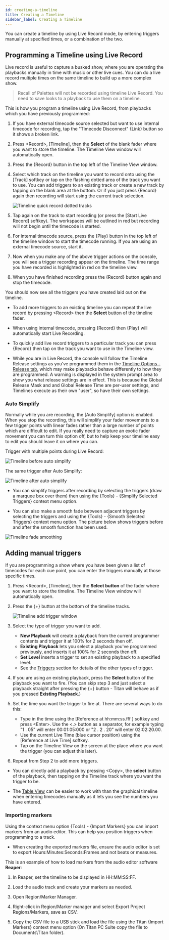 ```yaml
---
id: creating-a-timeline
title: Creating a Timeline
sidebar_label: Creating a Timeline
---
```


You can create a timeline by using Live Record mode, by entering triggers manually at specified times, or a combination of the two.



Programming a Timeline using Live Record
----------------------

Live record is useful to capture a busked show, where you are operating the playbacks manually in time with music or other live cues. You can do a live record multiple times on the same timeline to build up a more complex show.

>  Recall of Palettes will not be recorded using timeline Live Record. You need to save looks to a playback to use them on a timeline.

This is how you program a timeline using Live Record, from playbacks which you have previously programmed:

1. If you have external timecode source selected but want to use internal timecode for recording, tap the "Timecode Disconnect" \{Link\} button so it shows a broken link.

2. Press \<Record\>, \[Timeline\], then the **Select** of the blank fader where you want to store the timeline. The Timeline View window will automatically open.

3. Press the \{Record\} button in the top left of the Timeline View window.

4. Select which track on the timeline you want to record onto using the \[Track\] softkey or tap on the flashing dotted area of the track you want to use.
You can add triggers to an existing track or create a new track by tapping on the blank area at the bottom. Or if you just press \{Record\} again then recording will start using the current track selection.

    ![Timeline quick record dotted tracks](/docs/images/Timeline-Quickrecord-Dotted.png)

5. Tap again on the track to start recording (or press the \[Start Live Record\] softkey). The workspaces will be outlined in red but recording will not begin until the timecode is started.

6. For internal timecode source, press the \{Play\}  button in the top left of the timeline window to start the timecode running. If you are using an external timecode source, start it.

7. Now when you make any of the above trigger actions on the console, you will see a trigger recording appear on the timeline. The time range you have recorded is highlighted in red on the timeline view.

8. When you have finished recording press the \{Record\} button again and stop the timecode.

You should now see all the triggers you have created laid out on the timeline.

- To add more triggers to an existing timeline you can repeat the live record by pressing \<Record\> then the **Select** button of the timeline fader.

- When using internal timecode, pressing \{Record\} then \{Play\} will automatically start Live Recording.

- To quickly add live record triggers to a particular track you can press \{Record\} then tap on the track you want to use in the Timeline view.

- While you are in Live Record, the console will follow the Timeline Release settings as you've programmed them in the [Timeline Options - Release tab](../timelines/timeline-options.md#release-tab), which may make playbacks behave differently to how they are programmed. A warning is displayed in the system prompt area to show you what release settings are in effect. This is because the Global Release Mask and and Global Release Time are per-user settings, and Timelines execute as their own "user", so have their own settings.

### Auto Simplify

Normally while you are recording, the \[Auto Simplify\] option is enabled. When you stop the recording, this will simplify your fader movements to a few trigger points with linear fades rather than a large number of points which are difficult to edit. If you really need to capture an exotic fader movement you can turn this option off, but to help keep your timeline easy to edit you should leave it on where you can.

Trigger with multiple points during Live Record:

![Timeline before auto simplify](/docs/images/Timeline-Live-Record.png)

The same trigger after Auto Simplify:

![Timeline after auto simplify](/docs/images/Timeline-Live-Record-Simplified.png)

- You can simplify triggers after recording by selecting the triggers (draw a marquee box over them) then using the \{Tools\} - \{Simplify Selected Triggers\} context menu option. 

- You can also make a smooth fade between adjacent triggers by selecting the triggers and using the \{Tools\} - \{Smooth Selected Triggers\} context menu option. The picture below shows triggers before and after the smooth function has been used.

![Timeline fade smoothing](/docs/images/Timeline-Smooth.png)


Adding manual triggers
-----------------

If you are programming a show where you have been given a list of timecodes for each cue point, you can enter the triggers manually at those specific times.

1.  Press \<Record\>, \[Timeline\], then the **Select button** of the fader where you want to store the timeline. The Timeline View window will automatically open.

2.  Press the \{+\} button at the bottom of the timeline tracks.

    ![Timeline add trigger window](/docs/images/Timeline-Add-Item.png)

3. Select the type of trigger you want to add.
    - **New Playback** will create a playback from the current programmer contents and trigger it at 100% for 2 seconds then off.
    - **Existing Playback** lets you select a playback you've programmed previously, and inserts it at 100% for 2 seconds then off.
    - **Set Level** inserts a trigger to set an existing playback to a specified level.
    - See the [Triggers](../timelines.md#triggers) section for details of the other types of trigger.

4. If you are using an existing playback, press the **Select** button of the playback you want to fire. (You can skip step 3 and just select a playback straight after pressing the \{+\} button - Titan will behave as if you pressed **Existing Playback**.)

5. Set the time you want the trigger to fire at. There are several ways to do this:
    - Type in the time using the \[Reference at hh:mm:ss.fff \] softkey and press \<Enter\>. Use the \<.\> button as a separator, for example typing "1 . 05" will enter 00:01:05:000 or "2 . 2 . 20" will enter 02:02:20.00.
    - Use the current Live Time (blue cursor position) using the \[Reference at Live Time\] softkey.
    - Tap on the Timeline View on the screen at the place where you want the trigger (you can adjust this later).

6. Repeat from Step 2 to add more triggers.

- You can directly add a playback by pressing \<Copy\>, the **select** button of the playback, then tapping on the Timeline track where you want the trigger to be.

- The [Table View](../timelines/running-and-editing-timelines.md#table-view) can be easier to work with than the graphical timeline when entering timecodes manually as it lets you see
the numbers you have entered.

### Importing markers

Using the context menu option \{Tools\} - \{Import Markers\} you can import markers from an audio editor. This can help you position triggers when programming to a track.

- When creating the exported markers file, ensure the audio editor is set to export Hours:Minutes:Seconds:Frames and not beats or measures.

This is an example of how to load markers from the audio editor software **Reaper**:


1.   In Reaper, set the timeline to be displayed in HH:MM:SS:FF.

2.   Load the audio track and create your markers as needed.

3.   Open Region/Marker Manager.

4.   Right-click in Region/Marker manager and select Export Project Regions/Markers, save as CSV.

5.   Copy the CSV file to a USB stick and load the file using the Titan \{Import Markers\} context menu option (On Titan PC Suite copy the file to Documents\Titan folder).


